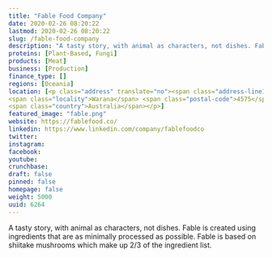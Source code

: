 ```yaml
---
title: "Fable Food Company"
date: 2020-02-26 08:20:22
lastmod: 2020-02-26 08:20:22
slug: /fable-food-company
description: "A tasty story, with animal as characters, not dishes. Fable is created using ingredients that are as minimally processed as possible. Fable is based on shiitake mushrooms which make up 2/3 of the ingredient list."
proteins: [Plant-Based, Fungi]
products: [Meat]
business: [Production]
finance_type: []
regions: [Oceania]
location: [<p class="address" translate="no"><span class="address-line1">Oceanic Drive</span><br>
<span class="locality">Warana</span> <span class="postal-code">4575</span><br>
<span class="country">Australia</span></p>]
featured_image: "fable.png"
website: https://fablefood.co/
linkedin: https://www.linkedin.com/company/fablefoodco
twitter: 
instagram: 
facebook: 
youtube: 
crunchbase: 
draft: false
pinned: false
homepage: false
weight: 5000
uuid: 6264
---
```

A tasty story, with animal as characters, not dishes. Fable is created using ingredients that are as minimally processed as possible. Fable is based on shiitake mushrooms which make up 2/3 of the ingredient list.
